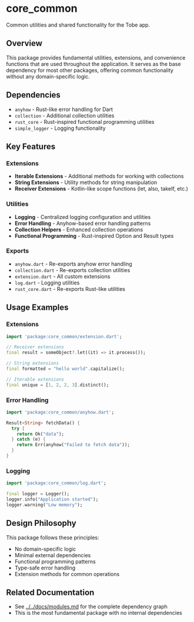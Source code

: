 # core_common

Common utilities and shared functionality for the Tobe app.

## Overview

This package provides fundamental utilities, extensions, and convenience functions that are used throughout the application. It serves as the base dependency for most other packages, offering common functionality without any domain-specific logic.

## Dependencies

- `anyhow` - Rust-like error handling for Dart
- `collection` - Additional collection utilities
- `rust_core` - Rust-inspired functional programming utilities
- `simple_logger` - Logging functionality

## Key Features

### Extensions
- **Iterable Extensions** - Additional methods for working with collections
- **String Extensions** - Utility methods for string manipulation
- **Receiver Extensions** - Kotlin-like scope functions (let, also, takeIf, etc.)

### Utilities
- **Logging** - Centralized logging configuration and utilities
- **Error Handling** - Anyhow-based error handling patterns
- **Collection Helpers** - Enhanced collection operations
- **Functional Programming** - Rust-inspired Option and Result types

### Exports
- `anyhow.dart` - Re-exports anyhow error handling
- `collection.dart` - Re-exports collection utilities
- `extension.dart` - All custom extensions
- `log.dart` - Logging utilities
- `rust_core.dart` - Re-exports Rust-like utilities

## Usage Examples

### Extensions
```dart
import 'package:core_common/extension.dart';

// Receiver extensions
final result = someObject?.let((it) => it.process());

// String extensions
final formatted = "hello world".capitalize();

// Iterable extensions
final unique = [1, 2, 2, 3].distinct();
```

### Error Handling
```dart
import 'package:core_common/anyhow.dart';

Result<String> fetchData() {
  try {
    return Ok("data");
  } catch (e) {
    return Err(anyhow("Failed to fetch data"));
  }
}
```

### Logging
```dart
import 'package:core_common/log.dart';

final logger = Logger();
logger.info("Application started");
logger.warning("Low memory");
```

## Design Philosophy

This package follows these principles:
- No domain-specific logic
- Minimal external dependencies
- Functional programming patterns
- Type-safe error handling
- Extension methods for common operations

## Related Documentation

- See [../../docs/modules.md](../../docs/modules.md) for the complete dependency graph
- This is the most fundamental package with no internal dependencies
